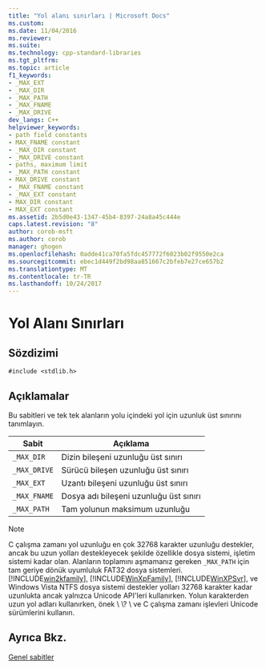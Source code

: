 ```yaml
---
title: "Yol alanı sınırları | Microsoft Docs"
ms.custom: 
ms.date: 11/04/2016
ms.reviewer: 
ms.suite: 
ms.technology: cpp-standard-libraries
ms.tgt_pltfrm: 
ms.topic: article
f1_keywords:
- _MAX_EXT
- _MAX_DIR
- _MAX_PATH
- _MAX_FNAME
- _MAX_DRIVE
dev_langs: C++
helpviewer_keywords:
- path field constants
- MAX_FNAME constant
- _MAX_DIR constant
- _MAX_DRIVE constant
- paths, maximum limit
- _MAX_PATH constant
- MAX_DRIVE constant
- _MAX_FNAME constant
- _MAX_EXT constant
- MAX_DIR constant
- MAX_EXT constant
ms.assetid: 2b5d0e43-1347-45b4-8397-24a8a45c444e
caps.latest.revision: "8"
author: corob-msft
ms.author: corob
manager: ghogen
ms.openlocfilehash: 0adde41ca70fa5fdc457772f6023b02f9550e2ca
ms.sourcegitcommit: ebec1d449f2bd98aa851667c2bfeb7e27ce657b2
ms.translationtype: MT
ms.contentlocale: tr-TR
ms.lasthandoff: 10/24/2017
---
```

# <a name="path-field-limits"></a>Yol Alanı Sınırları
## <a name="syntax"></a>Sözdizimi  
  
```  
#include <stdlib.h>  
```  
  
## <a name="remarks"></a>Açıklamalar  
 Bu sabitleri ve tek tek alanların yolu içindeki yol için uzunluk üst sınırını tanımlayın.  
  
|Sabit|Açıklama|  
|--------------|-------------|  
|`_MAX_DIR`|Dizin bileşeni uzunluğu üst sınırı|  
|`_MAX_DRIVE`|Sürücü bileşen uzunluğu üst sınırı|  
|`_MAX_EXT`|Uzantı bileşeni uzunluğu üst sınırı|  
|`_MAX_FNAME`|Dosya adı bileşeni uzunluğu üst sınırı|  
|`_MAX_PATH`|Tam yolunun maksimum uzunluğu|  
  
> [!NOTE]
>  C çalışma zamanı yol uzunluğu en çok 32768 karakter uzunluğu destekler, ancak bu uzun yolları destekleyecek şekilde özellikle dosya sistemi, işletim sistemi kadar olan. Alanların toplamını aşmamanız gereken `_MAX_PATH` için tam geriye dönük uyumluluk FAT32 dosya sistemleri. [!INCLUDE[win2kfamily](../c-runtime-library/includes/win2kfamily_md.md)], [!INCLUDE[WinXpFamily](../atl/reference/includes/winxpfamily_md.md)], [!INCLUDE[WinXPSvr](../build/includes/winxpsvr_md.md)], ve Windows Vista NTFS dosya sistemi destekler yolları 32768 karakter kadar uzunlukta ancak yalnızca Unicode API'leri kullanırken. Yolun karakterden uzun yol adları kullanırken, önek \\ \\? \ ve C çalışma zamanı işlevleri Unicode sürümlerini kullanın.  
  
## <a name="see-also"></a>Ayrıca Bkz.  
 [Genel sabitler](../c-runtime-library/global-constants.md)